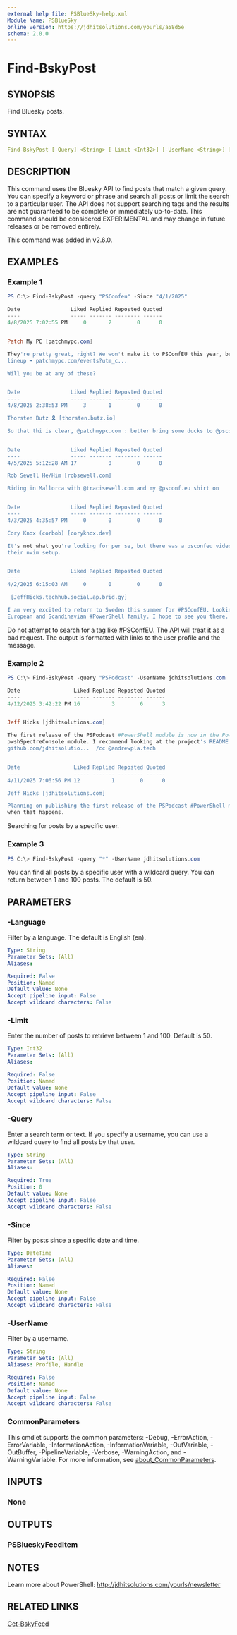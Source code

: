 ```yaml
---
external help file: PSBlueSky-help.xml
Module Name: PSBlueSky
online version: https://jdhitsolutions.com/yourls/a58d5e
schema: 2.0.0
---
```


# Find-BskyPost

## SYNOPSIS

Find Bluesky posts.

## SYNTAX

```yaml
Find-BskyPost [-Query] <String> [-Limit <Int32>] [-UserName <String>] [-Language <String>] [-Since <DateTime>] [<CommonParameters>]
```

## DESCRIPTION

This command uses the Bluesky API to find posts that match a given query. You can specify a keyword or phrase and search all posts or limit the search to a particular user. The API does not support searching tags and the results are not guaranteed to be complete or immediately up-to-date. This command should be considered EXPERIMENTAL and may change in future releases or be removed entirely.

This command was added in v2.6.0.

## EXAMPLES

### Example 1

```powershell
PS C:\> Find-BskyPost -query "PSConfeu" -Since "4/1/2025"

Date                Liked Replied Reposted Quoted
----                ----- ------- -------- ------
4/8/2025 7:02:55 PM     0       2        0      0


Patch My PC [patchmypc.com]

They're pretty great, right? We won't make it to PSConfEU this year, but we've got several other conferences on the
lineup ➡️ patchmypc.com/events?utm_c...

Will you be at any of these?


Date                Liked Replied Reposted Quoted
----                ----- ------- -------- ------
4/8/2025 2:38:53 PM     3       1        0      0

Thorsten Butz 🎗️ [thorsten.butz.io]

So that thi is clear, @patchmypc.com : better bring some ducks to @psconfeu , I want one of these ! 🐥


Date                Liked Replied Reposted Quoted
----                ----- ------- -------- ------
4/5/2025 5:12:28 AM 17          0        0      0

Rob Sewell He/Him [robsewell.com]

Riding in Mallorca with @tracisewell.com and my @psconf.eu shirt on


Date                Liked Replied Reposted Quoted
----                ----- ------- -------- ------
4/3/2025 4:35:57 PM     0       0        0      0

Cory Knox (corbob) [coryknox.dev]

It's not what you're looking for per se, but there was a psconfeu video from a few years back where someone demoed
their nvim setup.


Date                Liked Replied Reposted Quoted
----                ----- ------- -------- ------
4/2/2025 6:15:03 AM     0       0        0      0

 [JeffHicks.techhub.social.ap.brid.gy]

I am very excited to return to Sweden this summer for #PSConfEU. Looking forward to Swedish summer nights with my
European and Scandinavian #PowerShell family. I hope to see you there. Skål! https://psconf.eu/
```

Do not attempt to search for a tag like #PSConfEU. The API will treat it as a bad request. The
output is formatted with links to the user profile and the message.

### Example 2

```powershell
PS C:\> Find-BskyPost -query "PSPodcast" -UserName jdhitsolutions.com

Date                 Liked Replied Reposted Quoted
----                 ----- ------- -------- ------
4/12/2025 3:42:22 PM 16          3        6      3


Jeff Hicks [jdhitsolutions.com]

The first release of the PSPodcast #PowerShell module is now in the PowerShell Gallery. It requires PS and the
pwshSpectreConsole module. I recommend looking at the project's README file.  This is designed for interactive fun.
github.com/jdhitsolutio...  /cc @andrewpla.tech


Date                 Liked Replied Reposted Quoted
----                 ----- ------- -------- ------
4/11/2025 7:06:56 PM 12          1        0      0

Jeff Hicks [jdhitsolutions.com]

Planning on publishing the first release of the PSPodcast #PowerShell module over the weekend. I'll announce it here
when that happens.
```

Searching for posts by a specific user.

### Example 3

```powershell
PS C:\> Find-BskyPost -query "*" -UserName jdhitsolutions.com
```

You can find all posts by a specific user with a wildcard query. You can return between 1 and 100 posts. The default is 50.

## PARAMETERS

### -Language

Filter by a language.
The default is English (en).

```yaml
Type: String
Parameter Sets: (All)
Aliases:

Required: False
Position: Named
Default value: None
Accept pipeline input: False
Accept wildcard characters: False
```

### -Limit

Enter the number of posts to retrieve between 1 and 100.
Default is 50.

```yaml
Type: Int32
Parameter Sets: (All)
Aliases:

Required: False
Position: Named
Default value: None
Accept pipeline input: False
Accept wildcard characters: False
```

### -Query

Enter a search term or text. If you specify a username, you can use a wildcard query to find all posts by that user.

```yaml
Type: String
Parameter Sets: (All)
Aliases:

Required: True
Position: 0
Default value: None
Accept pipeline input: False
Accept wildcard characters: False
```

### -Since

Filter by posts since a specific date and time.

```yaml
Type: DateTime
Parameter Sets: (All)
Aliases:

Required: False
Position: Named
Default value: None
Accept pipeline input: False
Accept wildcard characters: False
```

### -UserName

Filter by a username.

```yaml
Type: String
Parameter Sets: (All)
Aliases: Profile, Handle

Required: False
Position: Named
Default value: None
Accept pipeline input: False
Accept wildcard characters: False
```

### CommonParameters

This cmdlet supports the common parameters: -Debug, -ErrorAction, -ErrorVariable, -InformationAction, -InformationVariable, -OutVariable, -OutBuffer, -PipelineVariable, -Verbose, -WarningAction, and -WarningVariable. For more information, see [about_CommonParameters](http://go.microsoft.com/fwlink/?LinkID=113216).

## INPUTS

### None

## OUTPUTS

### PSBlueskyFeedItem

## NOTES

Learn more about PowerShell: http://jdhitsolutions.com/yourls/newsletter

## RELATED LINKS

[Get-BskyFeed](Get-BskyFeed.md)
